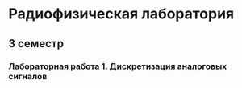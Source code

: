 # Радиофизическая лаборатория
## 3 семестр
### Лабораторная работа 1. Дискретизация аналоговых сигналов
